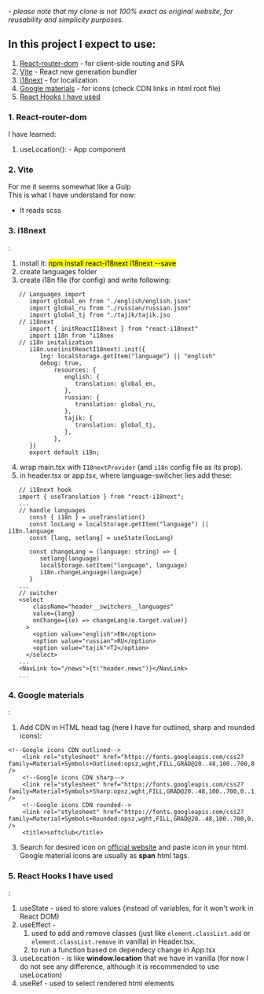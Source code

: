 *- please note that my clone is not 100% exact as original website, for reusability and simplicity purposes.*
## In this project I expect to use:
1. <a href="#1">React-router-dom</a> - for client-side routing and SPA
2. <a href="#2">Vite</a> - React new generation bundler
3. <a href="#3">i18next</a> - for localization
4. <a href="#4">Google materials</a> - for icons (check CDN links in html root file)
5. <a href="#5">React Hooks I have used</a>

### <h3 id="1">1. React-router-dom</h3>
I have learned:
 1. useLocation(): - App component

### <h3 id="2">2. Vite</h3> 
For me it seems somewhat like a Gulp <br>
This is what I have understand for now:
 - It reads scss

### <h3 id="3">3. i18next</h3>:
   1. install it: <mark>npm install react-i18next i18next --save</mark>
   2. create languages folder
   3. create i18n file (for config) and write following:
      
   
~~~
   // Languages import
      import global_en from "./english/english.json"
      import global_ru from "./russian/russian.json"
      import global_tj from "./tajik/tajik.jso
   // i18next
      import { initReactI18next } from "react-i18next"
      import i18n from "i18nex
   // i18n initalization
      i18n.use(initReactI18next).init({
         lng: localStorage.getItem("language") || "english"
         debug: true,
             resources: {
                english: {
                   translation: global_en,
                },
                russian: {
                   translation: global_ru,
                },
                tajik: {
                   translation: global_tj,
                },
             },
      })
      export default i18n;
~~~
    

   4. wrap main.tsx with ``I18nextProvider`` (and ``i18n`` config file as its prop).
   5. in header.tsx or app.tsx, where language-switcher lies add these:
   ```
      // i18next hook
      import { useTranslation } from "react-i18next";
      ...
      // handle languages
         const { i18n } = useTranslation()
         const locLang = localStorage.getItem("language") || i18n.language
         const [lang, setlang] = useState(locLang)

         const changeLang = (language: string) => {
            setlang(language)
            localStorage.setItem("language", language)
            i18n.changeLanguage(language)
         }
      ...
      // switcher
      <select
          className="header__switchers__languages"
          value={lang}
          onChange={(e) => changeLang(e.target.value)}
        >
          <option value="english">EN</option>
          <option value="russian">RU</option>
          <option value="tajik">TJ</option>
        </select>
      ...
      <NavLink to="/news">{t("header.news")}</NavLink>
      ...
   ```

### <h3 id="4">4. Google materials</h3>:
1. Add CDN in HTML head tag (here I have for outlined, sharp and rounded icons):
~~~
<!--Google icons CDN outlined-->
    <link rel="stylesheet" href="https://fonts.googleapis.com/css2?family=Material+Symbols+Outlined:opsz,wght,FILL,GRAD@20..48,100..700,0..1,-50..200" />
    <!--Google icons CDN sharp-->
    <link rel="stylesheet" href="https://fonts.googleapis.com/css2?family=Material+Symbols+Sharp:opsz,wght,FILL,GRAD@20..48,100..700,0..1,-50..200" />
    <!--Google icons CDN rounded-->
    <link rel="stylesheet" href="https://fonts.googleapis.com/css2?family=Material+Symbols+Rounded:opsz,wght,FILL,GRAD@20..48,100..700,0..1,-50..200" />
    <title>softclub</title>
~~~
3. Search for desired icon on <a href="https://fonts.google.com/icons">official website</a> and paste icon in your html. Google material icons are usually as **span** html tags.

### <h3 id="5">5. React Hooks I have used</h3>:
1. useState - used to store values (instead of variables, for it won't work in React DOM)
2. useEffect - 
      1. used to add and remove classes (just like ``element.classList.add`` or ``element.classList.remove`` in vanilla) in Header.tsx. 
      2. to run a function based on dependecy change in App.tsx
3. useLocation - is like **window.location** that we have in vanilla (for now I do not see any difference, although it is recommended to use useLocation)
4. useRef - used to select rendered html elements